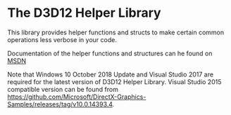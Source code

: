 # The D3D12 Helper Library

This library provides helper functions and structs to make certain common operations less verbose in your code.

Documentation of the helper functions and structures can he found on [MSDN](https://msdn.microsoft.com/en-us/library/windows/desktop/dn708058(v=vs.85).aspx)

Note that Windows 10 October 2018 Update and Visual Studio 2017 are required for the latest version of D3D12 Helper Library. Visual Studio 2015 compatible version can be found from https://github.com/Microsoft/DirectX-Graphics-Samples/releases/tag/v10.0.14393.4.

